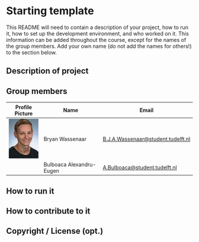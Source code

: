 # Starting template

This README will need to contain a description of your project, how to run it, how to set up the development environment, and who worked on it.
This information can be added throughout the course, except for the names of the group members.
Add your own name (do not add the names for others!) to the section below.

## Description of project

## Group members

| Profile Picture                                            | Name            | Email                              |
|------------------------------------------------------------|-----------------|------------------------------------|
| <img src="docs/profile_pictures/pf_Bryan.jfif" width="80"> | Bryan Wassenaar | B.J.A.Wassenaar@student.tudelft.nl |
| <img src ="" width = "80" >| Bulboaca Alexandru-Eugen | A.Bulboaca@student.tudelft.nl |

<!-- Instructions (remove once assignment has been completed -->
<!-- - Add (only!) your own name to the table above (use Markdown formatting) -->
<!-- - Mention your *student* email address -->
<!-- - Preferably add a recognizable photo, otherwise add your GitLab photo -->
<!-- - (please make sure the photos have the same size) --> 

## How to run it

## How to contribute to it

## Copyright / License (opt.)
